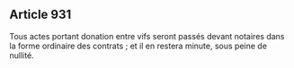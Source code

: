 Article 931
----
Tous actes portant donation entre vifs seront passés devant notaires dans la
forme ordinaire des contrats ; et il en restera minute, sous peine de nullité.
